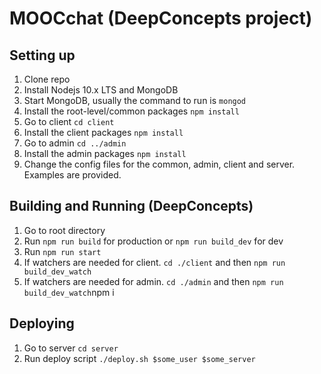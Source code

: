 # MOOCchat (DeepConcepts project)

## Setting up

1. Clone repo
2. Install Nodejs 10.x LTS and MongoDB
3. Start MongoDB, usually the command to run is `mongod`
4. Install the root-level/common packages `npm install`
5. Go to client `cd client`
6. Install the client packages `npm install`
7. Go to admin `cd ../admin`
8. Install the admin packages `npm install`
9. Change the config files for the common, admin, client and server. Examples are provided.

## Building and Running (DeepConcepts)

1. Go to root directory
2. Run `npm run build` for production or `npm run build_dev` for dev
3. Run `npm run start`
4. If watchers are needed for client. `cd ./client` and then `npm run build_dev_watch`
5. If watchers are needed for admin. `cd ./admin` and then `npm run build_dev_watch`npm i


## Deploying
1. Go to server `cd server`
2. Run deploy script `./deploy.sh $some_user $some_server`